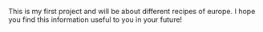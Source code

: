 This is my first project and will be about different recipes of europe.
I hope you find this information useful to you in your future!